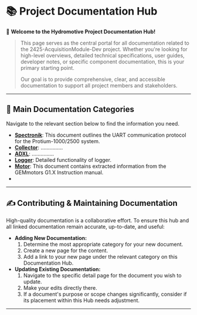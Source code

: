 # 📚 Project Documentation Hub

👋 **Welcome to the Hydromotive Project Documentation Hub!**

> This page serves as the central portal for all documentation related to the 2425-AcquisitionModule-Dev project. Whether you're looking for high-level overviews, detailed technical specifications, user guides, developer notes, or specific component documentation, this is your primary starting point.
>
> Our goal is to provide comprehensive, clear, and accessible documentation to support all project members and stakeholders.

---

## 🧭 Main Documentation Categories

Navigate to the relevant section below to find the information you need.

*   **[Spectronik](Documentation/Spectronik)**: This document outlines the UART communication protocol for the Protium-1000/2500 system.
*   **[Collector](Documentation/Collector)**: ...............
*   **[ADXL](Documentation/ADXL)**: ...............
*   **[Logger](Documentation/Logger)**: Detailed functionality of logger.
*   **[Motor](Documentation/Motor)**: This document contains extracted information from the GEMmotors G1.X Instruction manual.
* 

---

## ✍️ Contributing & Maintaining Documentation

High-quality documentation is a collaborative effort. To ensure this hub and all linked documentation remain accurate, up-to-date, and useful:

*   **Adding New Documentation:**
    1.  Determine the most appropriate category for your new document.
    2.  Create a new page for the content.
    3.  Add a link to your new page under the relevant category on this Documentation Hub. 
*   **Updating Existing Documentation:**
    1.  Navigate to the specific detail page for the document you wish to update.
    2.  Make your edits directly there.
    3.  If a document's purpose or scope changes significantly, consider if its placement within this Hub needs adjustment.
---